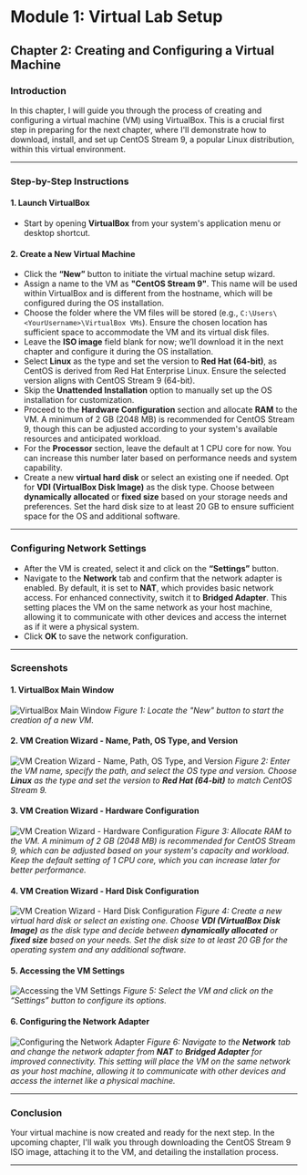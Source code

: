 # Module 1: Virtual Lab Setup

## Chapter 2: Creating and Configuring a Virtual Machine

### Introduction
In this chapter, I will guide you through the process of creating and configuring a virtual machine (VM) using VirtualBox. This is a crucial first step in preparing for the next chapter, where I'll demonstrate how to download, install, and set up CentOS Stream 9, a popular Linux distribution, within this virtual environment.

---

### Step-by-Step Instructions

#### 1. Launch VirtualBox
- Start by opening **VirtualBox** from your system's application menu or desktop shortcut.

#### 2. Create a New Virtual Machine
- Click the **“New”** button to initiate the virtual machine setup wizard.
- Assign a name to the VM as **"CentOS Stream 9"**. This name will be used within VirtualBox and is different from the hostname, which will be configured during the OS installation.
- Choose the folder where the VM files will be stored (e.g., `C:\Users\<YourUsername>\VirtualBox VMs`). Ensure the chosen location has sufficient space to accommodate the VM and its virtual disk files.
- Leave the **ISO image** field blank for now; we’ll download it in the next chapter and configure it during the OS installation.
- Select **Linux** as the type and set the version to **Red Hat (64-bit)**, as CentOS is derived from Red Hat Enterprise Linux. Ensure the selected version aligns with CentOS Stream 9 (64-bit).
- Skip the **Unattended Installation** option to manually set up the OS installation for customization.
- Proceed to the **Hardware Configuration** section and allocate **RAM** to the VM. A minimum of 2 GB (2048 MB) is recommended for CentOS Stream 9, though this can be adjusted according to your system's available resources and anticipated workload.
- For the **Processor** section, leave the default at 1 CPU core for now. You can increase this number later based on performance needs and system capability.
- Create a new **virtual hard disk** or select an existing one if needed. Opt for **VDI (VirtualBox Disk Image)** as the disk type. Choose between **dynamically allocated** or **fixed size** based on your storage needs and preferences. Set the hard disk size to at least 20 GB to ensure sufficient space for the OS and additional software.

---

### Configuring Network Settings

- After the VM is created, select it and click on the **“Settings”** button.
- Navigate to the **Network** tab and confirm that the network adapter is enabled. By default, it is set to **NAT**, which provides basic network access. For enhanced connectivity, switch it to **Bridged Adapter**. This setting places the VM on the same network as your host machine, allowing it to communicate with other devices and access the internet as if it were a physical system.
- Click **OK** to save the network configuration.

---

### Screenshots

#### 1. VirtualBox Main Window
![VirtualBox Main Window](screenshots/00-virtualbox-main-window-new-button-highlighted.png)
*Figure 1: Locate the "New" button to start the creation of a new VM.*

#### 2. VM Creation Wizard - Name, Path, OS Type, and Version
![VM Creation Wizard - Name, Path, OS Type, and Version](screenshots/01-vm-creation-wizard-name-path-os-type-version.png)
*Figure 2: Enter the VM name, specify the path, and select the OS type and version. Choose **Linux** as the type and set the version to **Red Hat (64-bit)** to match CentOS Stream 9.*

#### 3. VM Creation Wizard - Hardware Configuration
![VM Creation Wizard - Hardware Configuration](screenshots/02-vm-creation-wizard-os-type-version-selection.png)
*Figure 3: Allocate RAM to the VM. A minimum of 2 GB (2048 MB) is recommended for CentOS Stream 9, which can be adjusted based on your system's capacity and workload. Keep the default setting of 1 CPU core, which you can increase later for better performance.*

#### 4. VM Creation Wizard - Hard Disk Configuration
![VM Creation Wizard - Hard Disk Configuration](screenshots/03-vm-creation-wizard-hard-disk-configuration.png)
*Figure 4: Create a new virtual hard disk or select an existing one. Choose **VDI (VirtualBox Disk Image)** as the disk type and decide between **dynamically allocated** or **fixed size** based on your needs. Set the disk size to at least 20 GB for the operating system and any additional software.*

#### 5. Accessing the VM Settings
![Accessing the VM Settings](screenshots/04-accessing-vm-settings.png)
*Figure 5: Select the VM and click on the “Settings” button to configure its options.*

#### 6. Configuring the Network Adapter
![Configuring the Network Adapter](screenshots/05-configuring-network-adapter.png)
*Figure 6: Navigate to the **Network** tab and change the network adapter from **NAT** to **Bridged Adapter** for improved connectivity. This setting will place the VM on the same network as your host machine, allowing it to communicate with other devices and access the internet like a physical machine.*

---

### Conclusion
Your virtual machine is now created and ready for the next step. In the upcoming chapter, I'll walk you through downloading the CentOS Stream 9 ISO image, attaching it to the VM, and detailing the installation process.

---
